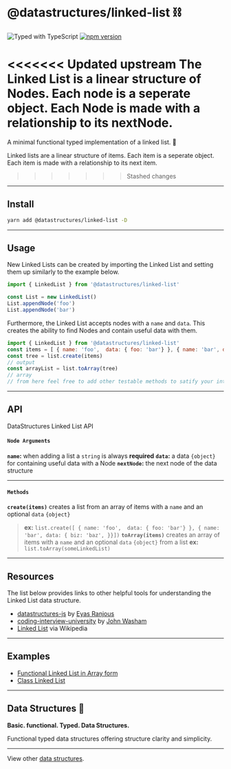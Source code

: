 # @datastructures/linked-list ⛓

![Typed with TypeScript](https://flat.badgen.net/badge/icon/Typed?icon=typescript&label&labelColor=blue&color=555555)
[![npm version](https://badge.fury.io/js/%40datastructures%2Flinked-list.svg)](https://badge.fury.io/js/%40datastructures%2Flinked-list)

<<<<<<< Updated upstream
The Linked List is a linear structure of Nodes. Each node is a seperate object.
Each Node is made with a relationship to its nextNode.
=======
A minimal functional typed implementation of a linked list. 🦄

Linked lists are a linear structure of items. Each item is a seperate object.
Each item is made with a relationship to its next item.
>>>>>>> Stashed changes

---

## Install

```sh
yarn add @datastructures/linked-list -D
```

---
## Usage

New Linked Lists can be created by importing the Linked List and setting them up similarly to the example below.

```javascript
import { LinkedList } from '@datastructures/linked-list'

const List = new LinkedList()
List.appendNode('foo')
List.appendNode('bar')
```

Furthermore, the Linked List accepts nodes with a `name` and `data`. This creates the ability to find Nodes and contain useful data with them.

```javascript
import { LinkedList } from '@datastructures/linked-list'
const items = [ { name: 'foo',  data: { foo: 'bar'} }, { name: 'bar', data: { biz: 'baz', }}]
const tree = list.create(items)
// output
const arrayList = list.toArray(tree)
// array
// from here feel free to add other testable methods to satify your interviewer 🙋
```

---

## API

DataStructures Linked List API

#### `Node Arguments`

**`name`:** when adding a list a `string` is always **required**
**`data`:** a data `{object}` for containing useful data with a Node
**`nextNode`:** the next node of the data structure

---

#### `Methods`

**`create(items)`** creates a list from an array of items with a `name` and an optional `data` `{object}`
> **ex:** `list.create([ { name: 'foo',  data: { foo: 'bar'} }, { name: 'bar', data: { biz: 'baz', }}])`
**`toArray(items)`** creates an array of items with a `name` and an optional `data` `{object}` from a list
> **ex:** `list.toArray(someLinkedList)`

---

## Resources

The list below provides links to other helpful tools for understanding the Linked List data structure.

- [datastructures-js](https://github.com/datastructures-js/linked-list) by [Eyas Ranjous](https://github.com/eyas-ranjous)
- [coding-interview-university](https://github.com/jwasham/coding-interview-university#linked-lists) by [John Washam](https://github.com/jwasham)
- [Linked List](https://en.wikipedia.org/wiki/Linked_list) via Wikipedia

---

## Examples

- [Functional Linked List in Array form](https://codepen.io/yowainwright/pen/eYmqeWo)
- [Class Linked List](https://codepen.io/yowainwright/pen/gObVeGG)

---

## Data Structures 🦄

**Basic. functional. Typed. Data Structures.**

Functional typed data structures offering structure clarity and simplicity.

---

View other [data structures](https://github.com/yowainwright/data-structures).
